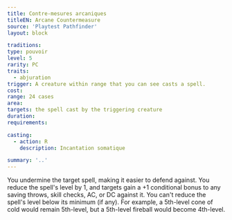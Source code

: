 ```yaml
---
title: Contre-mesures arcaniques
titleEN: Arcane Countermeasure
source: 'Playtest Pathfinder'
layout: block

traditions:
type: pouvoir
level: 5
rarity: PC
traits:
  - abjuration
trigger: A creature within range that you can see casts a spell.
cost: 
range: 24 cases
area: 
targets: the spell cast by the triggering creature
duration: 
requirements: 

casting:
  - action: R
    description: Incantation somatique

summary: '..'
---
```

You undermine the target spell, making it easier to defend against. You reduce the spell's level by 1, and targets gain a +1 conditional bonus to any saving throws, skill checks, AC, or DC against it. You can't reduce the spell's level below its minimum (if any). For example, a 5th-level cone of cold would remain 5th-level, but a 5th-level fireball would become 4th-level.
